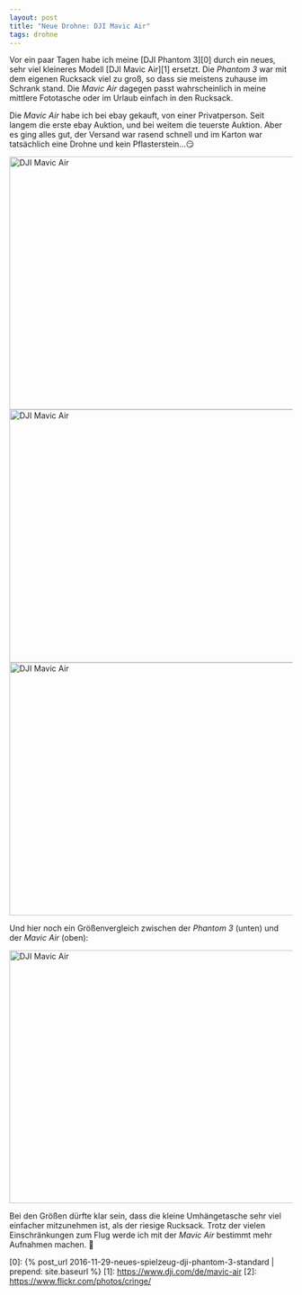 ```yaml
---
layout: post
title: "Neue Drohne: DJI Mavic Air"
tags: drohne
---
```

Vor ein paar Tagen habe ich meine [DJI Phantom 3][0] durch ein neues, sehr viel 
kleineres Modell [DJI Mavic Air][1] ersetzt. Die *Phantom 3* war mit dem eigenen 
Rucksack viel zu groß, so dass sie meistens zuhause im Schrank stand. Die *Mavic 
Air* dagegen passt wahrscheinlich in meine mittlere Fototasche oder im Urlaub 
einfach in den Rucksack.

Die *Mavic Air* habe ich bei ebay gekauft, von einer Privatperson. Seit langem 
die erste ebay Auktion, und bei weitem die teuerste Auktion. Aber es ging alles 
gut, der Versand war rasend schnell und im Karton war tatsächlich eine Drohne und
kein Pflasterstein...😏

<a data-flickr-embed="true"  href="https://www.flickr.com/photos/cringe/44385598021/in/datetaken/" title="DJI Mavic Air"><img src="https://farm2.staticflickr.com/1861/44385598021_fcfa4fcb1d_c.jpg" width="800" height="450" alt="DJI Mavic Air"></a><script async src="//embedr.flickr.com/assets/client-code.js" charset="utf-8"></script>
<a data-flickr-embed="true"  href="https://www.flickr.com/photos/cringe/44337045562/in/datetaken/" title="DJI Mavic Air"><img src="https://farm2.staticflickr.com/1864/44337045562_bc0eecbf29_c.jpg" width="800" height="450" alt="DJI Mavic Air"></a><script async src="//embedr.flickr.com/assets/client-code.js" charset="utf-8"></script>
<a data-flickr-embed="true"  href="https://www.flickr.com/photos/cringe/42579295190/in/datetaken/" title="DJI Mavic Air"><img src="https://farm2.staticflickr.com/1860/42579295190_1fc916743c_c.jpg" width="800" height="450" alt="DJI Mavic Air"></a><script async src="//embedr.flickr.com/assets/client-code.js" charset="utf-8"></script>

Und hier noch ein Größenvergleich zwischen der *Phantom 3* (unten) und der *Mavic Air* (oben):

<a data-flickr-embed="true"  href="https://www.flickr.com/photos/cringe/43670912464/in/datetaken/" title="DJI Mavic Air"><img src="https://farm2.staticflickr.com/1843/43670912464_a799faa5b8_c.jpg" width="800" height="450" alt="DJI Mavic Air"></a><script async src="//embedr.flickr.com/assets/client-code.js" charset="utf-8"></script>

Bei den Größen dürfte klar sein, dass die kleine Umhängetasche sehr viel einfacher 
mitzunehmen ist, als der riesige Rucksack. Trotz der vielen Einschränkungen zum
Flug werde ich mit der *Mavic Air* bestimmt mehr Aufnahmen machen. 🙂

[0]: {% post_url 2016-11-29-neues-spielzeug-dji-phantom-3-standard | prepend: site.baseurl %}
[1]: https://www.dji.com/de/mavic-air
[2]: https://www.flickr.com/photos/cringe/
